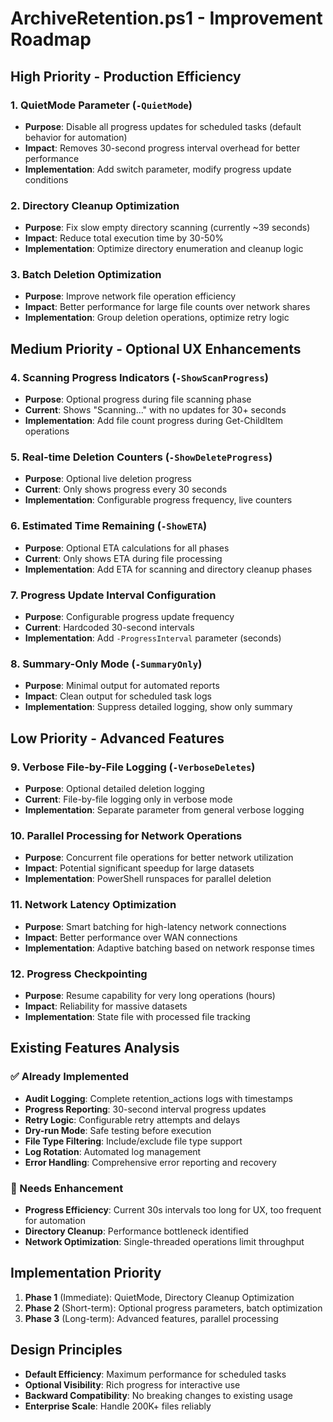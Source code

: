 # ArchiveRetention.ps1 - Improvement Roadmap

## High Priority - Production Efficiency

### 1. QuietMode Parameter (`-QuietMode`)
- **Purpose**: Disable all progress updates for scheduled tasks (default behavior for automation)
- **Impact**: Removes 30-second progress interval overhead for better performance
- **Implementation**: Add switch parameter, modify progress update conditions

### 2. Directory Cleanup Optimization
- **Purpose**: Fix slow empty directory scanning (currently ~39 seconds)
- **Impact**: Reduce total execution time by 30-50%
- **Implementation**: Optimize directory enumeration and cleanup logic

### 3. Batch Deletion Optimization
- **Purpose**: Improve network file operation efficiency
- **Impact**: Better performance for large file counts over network shares
- **Implementation**: Group deletion operations, optimize retry logic

## Medium Priority - Optional UX Enhancements

### 4. Scanning Progress Indicators (`-ShowScanProgress`)
- **Purpose**: Optional progress during file scanning phase
- **Current**: Shows "Scanning..." with no updates for 30+ seconds
- **Implementation**: Add file count progress during Get-ChildItem operations

### 5. Real-time Deletion Counters (`-ShowDeleteProgress`)
- **Purpose**: Optional live deletion progress
- **Current**: Only shows progress every 30 seconds
- **Implementation**: Configurable progress frequency, live counters

### 6. Estimated Time Remaining (`-ShowETA`)
- **Purpose**: Optional ETA calculations for all phases
- **Current**: Only shows ETA during file processing
- **Implementation**: Add ETA for scanning and directory cleanup phases

### 7. Progress Update Interval Configuration
- **Purpose**: Configurable progress update frequency
- **Current**: Hardcoded 30-second intervals
- **Implementation**: Add `-ProgressInterval` parameter (seconds)

### 8. Summary-Only Mode (`-SummaryOnly`)
- **Purpose**: Minimal output for automated reports
- **Impact**: Clean output for scheduled task logs
- **Implementation**: Suppress detailed logging, show only summary

## Low Priority - Advanced Features

### 9. Verbose File-by-File Logging (`-VerboseDeletes`)
- **Purpose**: Optional detailed deletion logging
- **Current**: File-by-file logging only in verbose mode
- **Implementation**: Separate parameter from general verbose logging

### 10. Parallel Processing for Network Operations
- **Purpose**: Concurrent file operations for better network utilization
- **Impact**: Potential significant speedup for large datasets
- **Implementation**: PowerShell runspaces for parallel deletion

### 11. Network Latency Optimization
- **Purpose**: Smart batching for high-latency network connections
- **Impact**: Better performance over WAN connections
- **Implementation**: Adaptive batching based on network response times

### 12. Progress Checkpointing
- **Purpose**: Resume capability for very long operations (hours)
- **Impact**: Reliability for massive datasets
- **Implementation**: State file with processed file tracking

## Existing Features Analysis

### ✅ Already Implemented
- **Audit Logging**: Complete retention_actions logs with timestamps
- **Progress Reporting**: 30-second interval progress updates
- **Retry Logic**: Configurable retry attempts and delays
- **Dry-run Mode**: Safe testing before execution
- **File Type Filtering**: Include/exclude file type support
- **Log Rotation**: Automated log management
- **Error Handling**: Comprehensive error reporting and recovery

### 🔧 Needs Enhancement
- **Progress Efficiency**: Current 30s intervals too long for UX, too frequent for automation
- **Directory Cleanup**: Performance bottleneck identified
- **Network Optimization**: Single-threaded operations limit throughput

## Implementation Priority

1. **Phase 1** (Immediate): QuietMode, Directory Cleanup Optimization
2. **Phase 2** (Short-term): Optional progress parameters, batch optimization
3. **Phase 3** (Long-term): Advanced features, parallel processing

## Design Principles

- **Default Efficiency**: Maximum performance for scheduled tasks
- **Optional Visibility**: Rich progress for interactive use
- **Backward Compatibility**: No breaking changes to existing usage
- **Enterprise Scale**: Handle 200K+ files reliably
